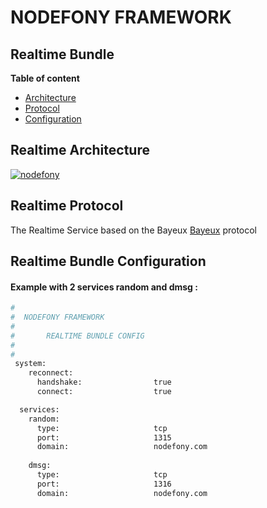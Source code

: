 # **NODEFONY FRAMEWORK**

## Realtime Bundle 
__Table of content__

- [Architecture](#architecture)
- [Protocol](#protocol)
- [Configuration](#configuration) 

## <a name="architecture"></a> Realtime Architecture

[![nodefony](https://raw.githubusercontent.com/ccamensuli/nodefony/master/src/nodefony/doc/RealTime/realtime.png)](https://github.com/ccamensuli/nodefony)

## <a name="protocol"></a> Realtime Protocol
 
The Realtime Service based on the Bayeux  [Bayeux](http://svn.cometd.org/trunk/bayeux/bayeux.html) protocol


## <a name="configuration"></a> Realtime Bundle Configuration
#### Example with 2 services random and dmsg :

```bash
#
#  NODEFONY FRAMEWORK 
#
#       REALTIME BUNDLE CONFIG
#
#
 system:
    reconnect:
      handshake:               	true
      connect:                  true

  services:
    random:
      type:                     tcp
      port:                     1315
      domain:                   nodefony.com
      
    dmsg:
      type:                     tcp
      port:                     1316
      domain:                   nodefony.com
```
